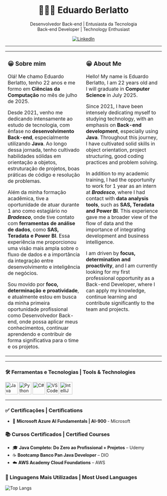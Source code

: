 <h1 align="center">👨🏻‍💻 Eduardo Berlatto</h1>

<p align="center">
  Desenvolvedor Back-end | Entusiasta da Tecnologia 
  <br/>
  Back-end Developer | Technology Enthusiast
</p>
<p align="center">
  <a href="https://linkedin.com/in/eduardoberlatto">
    <img src="https://img.shields.io/badge/LinkedIn-0A66C2?style=for-the-badge&logo=linkedin&logoColor=white" alt="LinkedIn"/>
  </a>
</p>

---

<table>
  <tr>
    <td width="50%" valign="top">

### 😀 Sobre mim

Olá! Me chamo Eduardo Berlatto, tenho 22 anos e me formo em **Ciências da Computação** no mês de julho de 2025.

Desde 2021, venho me dedicando intensamente ao estudo de tecnologia, com ênfase no **desenvolvimento Back-end**, especialmente utilizando **Java**. Ao longo dessa jornada, tenho cultivado habilidades sólidas em orientação a objetos, estruturação de projetos, boas práticas de código e resolução de problemas.

Além da minha formação acadêmica, tive a oportunidade de atuar durante 1 ano como estagiário no **_Bradesco_**, onde tive contato com **ferramentas de análise de dados**, como **SAS, Teradata e Power BI**. Essa experiência me proporcionou uma visão mais ampla sobre o fluxo de dados e a importância da integração entre desenvolvimento e inteligência de negócios.

Sou movido por **foco, determinação e proatividade**, e atualmente estou em busca da minha primeira oportunidade profissional como Desenvolvedor Back-end, onde possa aplicar meus conhecimentos, continuar aprendendo e contribuir de forma significativa para o time e os projetos.

</td>
<td width="50%" valign="top">

### 😀 About Me

Hello! My name is Eduardo Berlatto, I am 22 years old and I will graduate in **Computer Science** in July 2025.

Since 2021, I have been intensely dedicating myself to studying technology, with an emphasis on **Back-end development**, especially using **Java**. Throughout this journey, I have cultivated solid skills in object orientation, project structuring, good coding practices and problem solving.

In addition to my academic training, I had the opportunity to work for 1 year as an intern at **_Bradesco_**, where I had contact with **data analysis tools**, such as **SAS, Teradata and Power BI**. This experience gave me a broader view of the flow of data and the importance of integrating development and business intelligence.

I am driven by **focus, determination and proactivity**, and I am currently looking for my first professional opportunity as a Back-end Developer, where I can apply my knowledge, continue learning and contribute significantly to the team and projects.

</td>
  </tr>
</table>

---

### 🛠️ Ferramentas e Tecnologias | Tools & Technologies

<p>
  <img src="https://cdn.jsdelivr.net/gh/devicons/devicon/icons/java/java-original.svg" height="40" alt="Java"/>
  <img src="https://cdn.jsdelivr.net/gh/devicons/devicon/icons/python/python-original.svg" height="40" alt="Python"/>
  <img src="https://cdn.jsdelivr.net/gh/devicons/devicon/icons/csharp/csharp-original.svg" height="40" alt="C#"/>
  <img src="https://cdn.jsdelivr.net/gh/devicons/devicon/icons/vscode/vscode-original.svg" height="40" alt="VSCode"/>
  <img src="https://cdn.jsdelivr.net/gh/devicons/devicon/icons/intellij/intellij-original.svg" height="40" alt="IntelliJ"/>
</p>

---

### ✅ Certificações | Certifications

- 🤖 **Microsoft Azure AI Fundamentals | AI-900** - Microsoft 

### 📚 Cursos Certificados | Certified Courses

- 🎓 **Java Completo: Do Zero ao Profissional + Projetos** – Udemy   
- ☕ **Bootcamp Banco Pan Java Developer** – DIO  
- ☁️ **AWS Academy Cloud Foundations** – AWS 

### 🧠 Linguagens Mais Utilizadas | Most Used Languages

![Top Langs](https://github-readme-stats.vercel.app/api/top-langs/?username=TheBerlatto&layout=compact&theme=dark)
